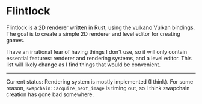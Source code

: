 # Flintlock

Flintlock is a 2D renderer written in Rust, using the 
[vulkano](https://github.com/vulkano-rs/vulkano) Vulkan bindings. The goal is 
to create a simple 2D renderer and level editor for creating games.

I have an irrational fear of having things I don't use, so it will only contain
essential features: renderer and rendering systems, and a level editor. This
list will likely change as I find things that would be convenient.

---

Current status:
Rendering system is mostly implemented (I think). For some reason, 
`swapchain::acquire_next_image` is timing out, so I think swapchain
creation has gone bad somewhere.
